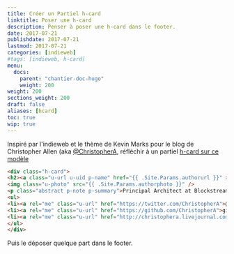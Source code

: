 ```yaml
---
title: Créer un Partiel h-card
linktitle: Poser une h-card
description: Penser à poser une h-card dans le footer.
date: 2017-07-21
publishdate: 2017-07-21
lastmod: 2017-07-21
categories: [indieweb]
#tags: [indieweb, h-card]
menu:
  docs:
    parent: "chantier-doc-hugo"
    weight: 200
weight: 200
sections_weight: 200
draft: false
aliases: [hcard]
toc: true
wip: true
---
```


Inspiré par l'indieweb et le thème de Kevin Marks pour le blog de Christopher Allen (aka [@ChristopherA](https://github.com/ChristopherA), réfléchir à un partiel [h-card sur ce modèle](https://github.com/ChristopherA/LifeWithAlacrityBlog/blob/master/blog/layouts/partials/hcard.html)  

```html
<div class="h-card">
<h2><a class="u-url u-uid p-name" href="{{ .Site.Params.authorurl }}" >{{ .Site.Params.author }}</a></h2>
<img class="u-photo" src="{{ .Site.Params.authorphoto }}" />
<p class="abstract p-note p-summary">Principal Architect at Blockstream<br>Internet Cryptography Pioneer<br>Co-author TLS Security Standard<br>Collaborative Tools & Patterns<br>Decentralized Identity</p>
<ul>
<li><a rel="me" class="u-url" href="https://twitter.com/ChristopherA">@ChristopherA</a>
<li><a rel="me" class="u-url" href="https://github.com/ChristopherA">github</a>
<li><a rel="me" class="u-url" href="http://christophera.livejournal.com/">LiveJournal</a>
</ul>
</div>
```

Puis le déposer quelque part dans le footer.

